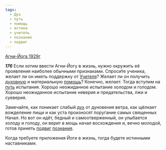 ```yaml
---
tags:
  - Дух
  - путь
  - помощь
  - истина
  - учитель
  - познание
  - подвиг
---
```


[Агни-Йога 1929г](https://127.0.0.1:4002/agni/1929)

___176___
Если хотим ввести Агни-Йогу в жизнь, нужно окружить её проявления наиболее обычными признаками. Спроси́те ученика, желает ли он иметь поддержку от [Учителя](../../../tags/#учитель)? Желает ли он получить [духовную](../../../tags/#Дух) и материальную [помощь](../../../tags/#помощь)? Конечно, желает. Тогда вступим на [путь](../../../tags/#путь) испытания. Хорошо неожиданное испытание холодом и голодом. Хорошо неожиданное испытание неверия и предательства, лжи и суеверия.   

Замечайте, как поникает слабый [дух](../../../tags/#Дух) от дуновения ветра, как щёлкает вожделение пищи и как уста произносят поругание самых священных Начал. Но вот он идёт, бедный и самоотверженный, он улыбается холоду и голоду, он верит в мощь начал восхождения и, вечно молодой, готов принять [подвиг](../../../tags/#подвиг) [познания](../../../tags/#познание).   

Когда требуете приложения Йоги в жизнь, тогда будете истинными наставниками.